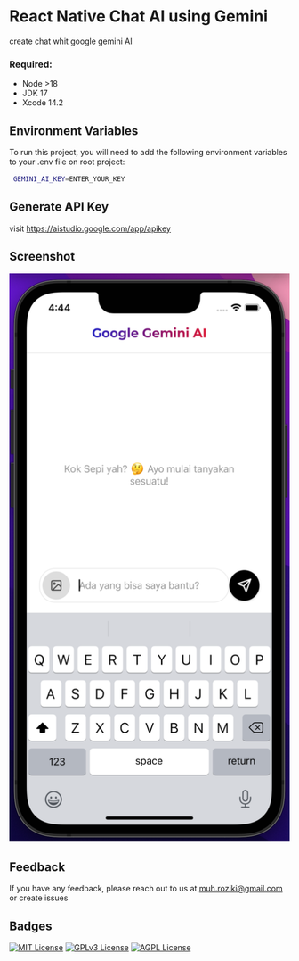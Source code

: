 # React Native Chat AI using Gemini ##
create chat whit google gemini AI

### Required: ###
* Node >18
* JDK 17
* Xcode 14.2

## Environment Variables

To run this project, you will need to add the following environment variables to your .env file on root project:


```bash
 GEMINI_AI_KEY=ENTER_YOUR_KEY
 ```

## Generate API Key
visit https://aistudio.google.com/app/apikey

## Screenshot
![screenshot](./images/ScreenShot.png)

## Feedback

If you have any feedback, please reach out to us at muh.roziki@gmail.com or create issues

## Badges

[![MIT License](https://img.shields.io/badge/License-MIT-green.svg)](https://choosealicense.com/licenses/mit/)
[![GPLv3 License](https://img.shields.io/badge/License-GPL%20v3-yellow.svg)](https://opensource.org/licenses/)
[![AGPL License](https://img.shields.io/badge/license-AGPL-blue.svg)](http://www.gnu.org/licenses/agpl-3.0)
